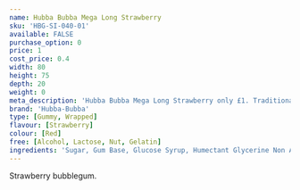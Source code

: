 ```yaml
---
name: Hubba Bubba Mega Long Strawberry
sku: 'HBG-SI-040-01'
available: FALSE
purchase_option: 0
price: 1
cost_price: 0.4
width: 80
height: 75
depth: 20
weight: 0
meta_description: 'Hubba Bubba Mega Long Strawberry only £1. Traditional sweets and more at Humbugs Confectionery Store. Specialists in satisfying your sweet tooth!'
brand: 'Hubba-Bubba'
type: [Gummy, Wrapped]
flavour: [Strawberry]
colour: [Red]
free: [Alcohol, Lactose, Nut, Gelatin]
ingredients: 'Sugar, Gum Base, Glucose Syrup, Humectant Glycerine Non Animal, Modified Starch, Flavourings, Malic Acid, Emulsifier: Soybean Lecithin; Citric Acid'
---
```

Strawberry bubblegum.